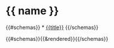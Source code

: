 # {{ name }}

{{#schemas}} * [{{title}}](#{{title}})
{{/schemas}}

{{#schemas}}{{&rendered}}{{/schemas}}
